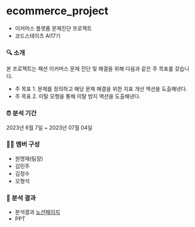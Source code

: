 # ecommerce_project
 - 이커머스 플랫폼 문제진단 프로젝트
 - 코드스테이츠 AI17기

### 🔍 소개
본 프로젝트는 패션 이커머스 문제 진단 및 해결을 위해 다음과 같은 주 목표를 갖습니다. 
- 주 목표 1. 문제를 정의하고 해당 문제 해결을 위한 지표 개선 액션을 도출해낸다.
- 주 목표 2. 이탈 모형을 통해 이탈 방지 액션을 도출해낸다.

### ⏰ 분석 기간
2023년 6월 7일 ~ 2023년 07월 04일  

### 👩‍💻 멤버 구성
- 원명재(팀장)
- 김민주
- 김정수
- 오형석  

### 📌 분석 결과
- 분석결과 [노션페이지](https://www.notion.so/2-bee6080fabb44bfd83acf2be7ab4a348)
- PPT
